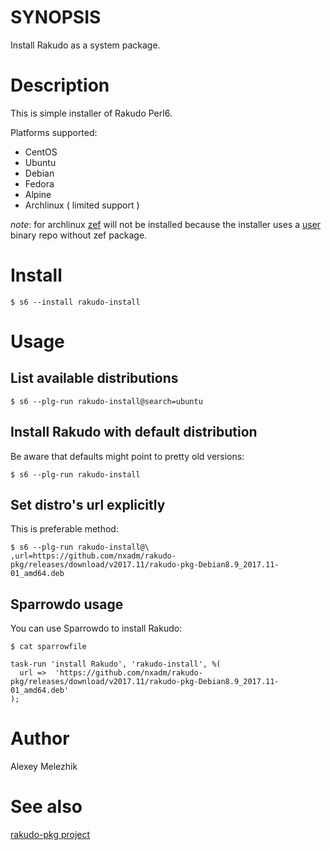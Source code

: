 # SYNOPSIS

Install Rakudo as a system package.

# Description

This is simple installer of Rakudo Perl6.

Platforms supported:

* CentOS
* Ubuntu
* Debian
* Fedora
* Alpine
* Archlinux ( limited support )

*note*: for archlinux [zef](https://github.com/ugexe/zef) will not be installed because the installer uses a [user](https://spider-mario.quantic-telecom.net/archlinux/rakudo) binary repo without zef package.

# Install

    $ s6 --install rakudo-install

# Usage

## List available distributions

    $ s6 --plg-run rakudo-install@search=ubuntu

## Install Rakudo with default distribution

Be aware that defaults might point to pretty old versions:

    $ s6 --plg-run rakudo-install

## Set distro's url explicitly

This is preferable method:

    $ s6 --plg-run rakudo-install@\
    ,url=https://github.com/nxadm/rakudo-pkg/releases/download/v2017.11/rakudo-pkg-Debian8.9_2017.11-01_amd64.deb


## Sparrowdo usage

You can use Sparrowdo to install Rakudo:

    $ cat sparrowfile

    task-run 'install Rakudo', 'rakudo-install', %(
      url =>  'https://github.com/nxadm/rakudo-pkg/releases/download/v2017.11/rakudo-pkg-Debian8.9_2017.11-01_amd64.deb'
    );

# Author

Alexey Melezhik

# See also

[rakudo-pkg project](https://github.com/nxadm/rakudo-pkg)

